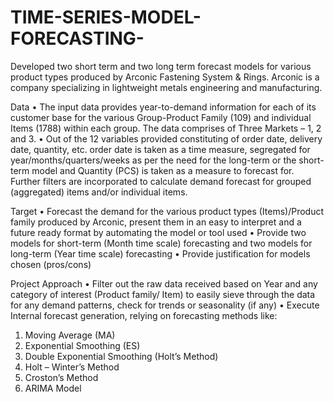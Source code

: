 # TIME-SERIES-MODEL-FORECASTING-
Developed two short term and two long term forecast models for various product types produced by  Arconic Fastening System &amp; Rings. Arconic is a company specializing in lightweight metals engineering and manufacturing.

 Data
• The input data provides year-to-demand information for each of its customer base for the various Group-Product Family (109) and individual Items (1788) within each group. The data comprises of Three Markets – 1, 2 and 3.
• Out of the 12 variables provided constituting of order date, delivery date, quantity, etc. order date is taken as a time measure, segregated for year/months/quarters/weeks as per the need for the long-term or the short-term model and Quantity (PCS) is taken as a measure to forecast for. Further filters are incorporated to calculate demand forecast for grouped (aggregated) items and/or individual items.

 Target
• Forecast the demand for the various product types (Items)/Product family produced by Arconic, present them in an easy to interpret and a future ready format by automating the model or tool used
• Provide two models for short-term (Month time scale) forecasting and two models for long-term (Year time scale) forecasting
• Provide justification for models chosen (pros/cons)

Project Approach
• Filter out the raw data received based on Year and any category of interest (Product family/ Item) to easily sieve through the data for any demand patterns, check for trends or seasonality (if any)
• Execute Internal forecast generation, relying on forecasting methods like:
1. Moving Average (MA)
2. Exponential Smoothing (ES)
3. Double Exponential Smoothing (Holt’s Method)
4. Holt – Winter’s Method
5. Croston’s Method
6. ARIMA Model
